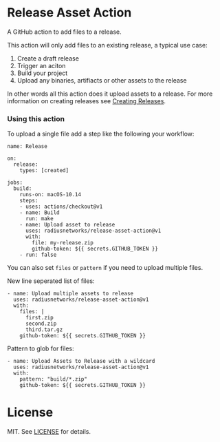 # Release Asset Action

A GitHub action to add files to a release.

This action will only add files to an existing release, a typical use case:

1. Create a draft release
1. Trigger an aciton
1. Build your project
1. Upload any binaries, artifiacts or other assets to the release

In other words all this action does it upload assets to a release. For more information on creating releases see [Creating Releases](https://help.github.com/en/articles/creating-releases).

### Using this action

To upload a single file add a step like the following your workflow:

```
name: Release

on:
  release:
    types: [created]

jobs:
  build:
    runs-on: macOS-10.14
    steps:
    - uses: actions/checkout@v1
    - name: Build
      run: make
    - name: Upload asset to release
      uses: radiusnetworks/release-asset-action@v1
      with:
        file: my-release.zip
        github-token: ${{ secrets.GITHUB_TOKEN }}
    - run: false
```


You can also set `files` or `pattern` if you need to upload multiple files.

New line seperated list of files:

```
- name: Upload multiple assets to release
  uses: radiusnetworks/release-asset-action@v1
  with:
    files: |
      first.zip
      second.zip
      third.tar.gz
    github-token: ${{ secrets.GITHUB_TOKEN }}
```

Pattern to glob for files:

```
- name: Upload Assets to Release with a wildcard
  uses: radiusnetworks/release-asset-action@v1
  with:
    pattern: "build/*.zip"
    github-token: ${{ secrets.GITHUB_TOKEN }}
```


# License

MIT. See [LICENSE](LICENSE) for details.
